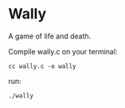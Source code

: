 # Wally
A game of life and death.

Compile wally.c on your terminal:

```
cc wally.c -o wally
```

run:
```
./wally
```
